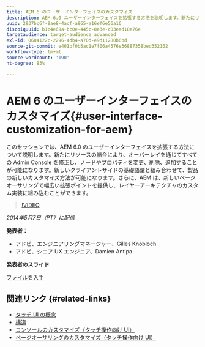 ```yaml
---
title: AEM 6 のユーザーインターフェイスのカスタマイズ
description: AEM 6.0 ユーザーインターフェイスを拡張する方法を説明します。新たにリソースの結合により、オーバーレイを通じてすべての Admin Console を修正し、ノードやプロパティを変更、削除、追加することが可能になります。
uuid: 2937bc6f-9ae8-4acf-a965-a16ef6e56a16
discoiquuid: b1c4e69a-bc0e-445c-8e3e-c03ead18e76e
targetaudience: target-audience advanced
exl-id: 0604122c-2296-4db4-a70d-e9d11280b6bd
source-git-commit: e401bf0b5ac1e7f06a4576e36887358bed352162
workflow-type: tm+mt
source-wordcount: '190'
ht-degree: 83%

---
```


# AEM 6 のユーザーインターフェイスのカスタマイズ{#user-interface-customization-for-aem}

このセッションでは、AEM 6.0 のユーザーインターフェイスを拡張する方法について説明します。新たにリソースの結合により、オーバーレイを通じてすべての Admin Console を修正し、ノードやプロパティを変更、削除、追加することが可能になります。新しいクライアントサイドの基礎語彙と組み合わせて、製品の新しいカスタマイズ方法が可能になります。さらに、AEM は、新しいページオーサリングで幅広い拡張ポイントを提供し、レイヤーアーキテクチャのカスタム実装に組み込むことができます。

>[!VIDEO](https://video.tv.adobe.com/v/19519/?quality=9)

*2014年5月7日（PT）に配信*

**発表者：**

* アドビ、エンジニアリングマネージャー、Gilles Knobloch
* アドビ、シニア UX エンジニア、Damien Antipa

**発表者のスライド**

[ファイルを入手](assets/user-interface-customization-for-aem6.pdf)

## 関連リンク {#related-links}

* [タッチ UI の概念](https://docs.adobe.com/docs/en/aem/6-0/develop/the-basics/touch-ui-concepts.html)
* [構造](https://docs.adobe.com/docs/en/aem/6-0/develop/the-basics/touch-ui-structure.html)
* [コンソールのカスタマイズ（タッチ操作向け UI）](https://docs.adobe.com/docs/en/aem/6-0/develop/extending/customizing-consoles-touch.html)
* [ページオーサリングのカスタマイズ（タッチ操作向け UI）](https://docs.adobe.com/docs/en/aem/6-0/develop/extending/customizing-page-authoring-touch.html)
